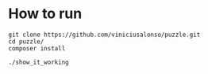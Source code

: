 # How to run
```console
git clone https://github.com/viniciusalonso/puzzle.git
cd puzzle/
composer install

./show_it_working
```
